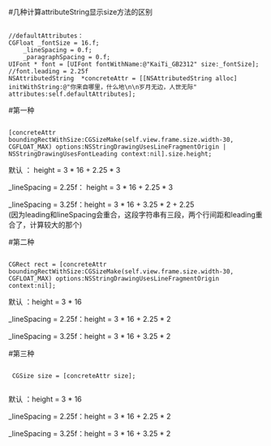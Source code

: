 #几种计算attributeString显示size方法的区别
<pre><code>
//defaultAttributes：
CGFloat _fontSize = 16.f;
    _lineSpacing = 0.f;
    _paragraphSpacing = 0.f;
UIFont * font = [UIFont fontWithName:@"KaiTi_GB2312" size:_fontSize];
//font.leading = 2.25f
NSAttributedString  *concreteAttr = [[NSAttributedString alloc] initWithString:@"你来自哪里，什么地\n\n岁月无边，人世无际" attributes:self.defaultAttributes];
</code></pre>

#第一种
<pre><code>
[concreteAttr boundingRectWithSize:CGSizeMake(self.view.frame.size.width-30, CGFLOAT_MAX) options:NSStringDrawingUsesLineFragmentOrigin | NSStringDrawingUsesFontLeading context:nil].size.height;
</code></pre>
<p>默认					：
height = 3 * 16 + 2.25 * 3
<p> _lineSpacing = 2.25f：
height = 3 * 16 + 2.25 * 3
<p>_lineSpacing = 3.25f：height = 3 * 16 + 3.25 * 2 + 2.25 <br>(因为leading和lineSpacing会重合，这段字符串有三段，两个行间距和leading重合了，计算较大的那个)

#第二种
<pre><code>
CGRect rect = [concreteAttr boundingRectWithSize:CGSizeMake(self.view.frame.size.width-30, CGFLOAT_MAX) options:NSStringDrawingUsesLineFragmentOrigin context:nil];
</code></pre>
 <p> 默认					：height = 3 * 16
 <p>_lineSpacing = 2.25f：height = 3 * 16 + 2.25 * 2
 <p>_lineSpacing = 3.25f：height = 3 * 16 + 3.25 * 2

#第三种
<pre><code>
 CGSize size = [concreteAttr size];
 </code></pre>
  <p>默认					：height = 3 * 16
  <p>_lineSpacing = 2.25f：height = 3 * 16 + 2.25 * 2
  <p>_lineSpacing = 3.25f：height = 3 * 16 + 3.25 * 2
